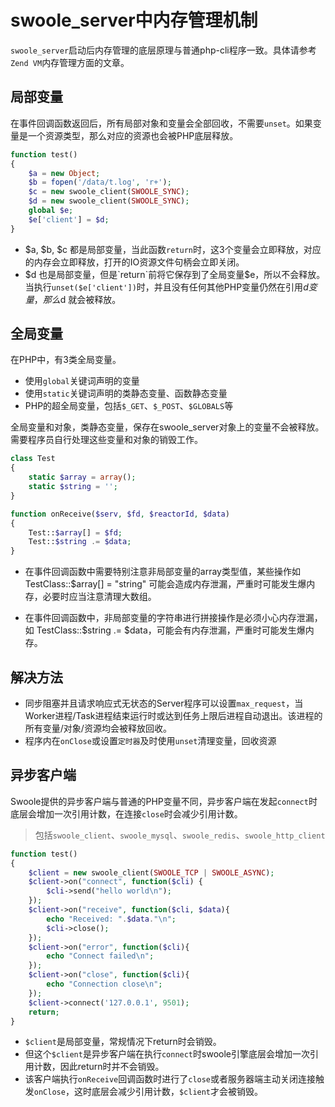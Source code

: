 # swoole_server中内存管理机制

 `swoole_server`启动后内存管理的底层原理与普通php-cli程序一致。具体请参考`Zend VM`内存管理方面的文章。

局部变量
----
在事件回调函数返回后，所有局部对象和变量会全部回收，不需要`unset`。如果变量是一个资源类型，那么对应的资源也会被PHP底层释放。

```php
function test()
{
	$a = new Object;
	$b = fopen('/data/t.log', 'r+');
	$c = new swoole_client(SWOOLE_SYNC);
	$d = new swoole_client(SWOOLE_SYNC);
	global $e;
	$e['client'] = $d;
}
```
* $a, $b, $c 都是局部变量，当此函数`return`时，这3个变量会立即释放，对应的内存会立即释放，打开的IO资源文件句柄会立即关闭。
* $d 也是局部变量，但是`return`前将它保存到了全局变量$e，所以不会释放。当执行`unset($e['client'])`时，并且没有任何其他PHP变量仍然在引用$d变量，那么$d 就会被释放。

全局变量
----
在PHP中，有3类全局变量。

* 使用`global`关键词声明的变量
* 使用`static`关键词声明的类静态变量、函数静态变量
* PHP的超全局变量，包括`$_GET`、`$_POST`、`$GLOBALS`等

全局变量和对象，类静态变量，保存在swoole_server对象上的变量不会被释放。需要程序员自行处理这些变量和对象的销毁工作。

```php
class Test
{
	static $array = array();
	static $string = '';
}

function onReceive($serv, $fd, $reactorId, $data)
{
	Test::$array[] = $fd;
	Test::$string .= $data;
}
```

* 在事件回调函数中需要特别注意非局部变量的array类型值，某些操作如  TestClass::$array[] = "string" 可能会造成内存泄漏，严重时可能发生爆内存，必要时应当注意清理大数组。

* 在事件回调函数中，非局部变量的字符串进行拼接操作是必须小心内存泄漏，如 TestClass::$string .= $data，可能会有内存泄漏，严重时可能发生爆内存。

解决方法
----
* 同步阻塞并且请求响应式无状态的Server程序可以设置`max_request`，当Worker进程/Task进程结束运行时或达到任务上限后进程自动退出。该进程的所有变量/对象/资源均会被释放回收。
* 程序内在`onClose`或设置`定时器`及时使用`unset`清理变量，回收资源

异步客户端
----
Swoole提供的异步客户端与普通的PHP变量不同，异步客户端在发起`connect`时底层会增加一次引用计数，在连接`close`时会减少引用计数。

> 包括`swoole_client`、`swoole_mysql`、`swoole_redis`、`swoole_http_client`

```php
function test()
{
	$client = new swoole_client(SWOOLE_TCP | SWOOLE_ASYNC);
	$client->on("connect", function($cli) {
		$cli->send("hello world\n");
	});
	$client->on("receive", function($cli, $data){
		echo "Received: ".$data."\n";
		$cli->close();
	});
	$client->on("error", function($cli){
		echo "Connect failed\n";
	});
	$client->on("close", function($cli){
		echo "Connection close\n";
	});
	$client->connect('127.0.0.1', 9501);
	return;
}
```

* `$client`是局部变量，常规情况下return时会销毁。
* 但这个`$client`是异步客户端在执行`connect`时swoole引擎底层会增加一次引用计数，因此return时并不会销毁。
* 该客户端执行`onReceive`回调函数时进行了`close`或者服务器端主动关闭连接触发`onClose`，这时底层会减少引用计数，`$client`才会被销毁。


